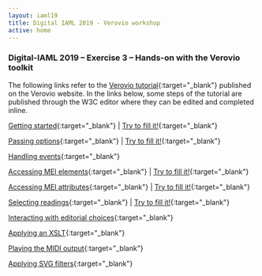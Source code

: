 ```yaml
---
layout: iaml19
title: Digital IAML 2019 - Verovio workshop
active: home
---
```


### Digital-IAML 2019 – Exercise 3 – Hands-on with the Verovio toolkit

The following links refer to the [Verovio tutorial](https://www.verovio.org/tutorial.xhtml){:target="_blank"} published on the Verovio website. In the links below, some steps of the tutorial are published through the W3C editor where they can be edited and completed inline.

[Getting started](https://www.verovio.org/tutorial.xhtml?id=topic00){:target="_blank"} |
[Try to fill it!](https://www.w3schools.com/code/tryit.asp?filename=G63VG3JYMNSW){:target="_blank"}

[Passing options](https://www.verovio.org/tutorial.xhtml?id=topic01){:target="_blank"} |
[Try to fill it!](https://www.w3schools.com/code/tryit.asp?filename=G63VH414P2YU){:target="_blank"}

[Handling events](https://www.verovio.org/tutorial.xhtml?id=topic02){:target="_blank"}

[Accessing MEI elements](https://www.verovio.org/tutorial.xhtml?id=topic04){:target="_blank"} |
[Try to fill it!](https://www.w3schools.com/code/tryit.asp?filename=G63UV7CQIBA3){:target="_blank"}

[Accessing MEI attributes](https://www.verovio.org/tutorial.xhtml?id=topic05){:target="_blank"} |
[Try to fill it!](https://www.w3schools.com/code/tryit.asp?filename=G63V3J0ZHP26){:target="_blank"}

[Selecting readings](https://www.verovio.org/tutorial.xhtml?id=topic06){:target="_blank"} |
[Try to fill it!](https://www.w3schools.com/code/tryit.asp?filename=G63V76DM6TAO){:target="_blank"}

[Interacting with editorial choices](https://www.verovio.org/tutorial.xhtml?id=topic07){:target="_blank"}

[Applying an XSLT](https://www.verovio.org/tutorial.xhtml?id=topic08){:target="_blank"}

[Playing the MIDI output](https://www.verovio.org/tutorial.xhtml?id=topic09){:target="_blank"}

[Applying SVG filters](https://www.verovio.org/tutorial.xhtml?id=topic08){:target="_blank"}

